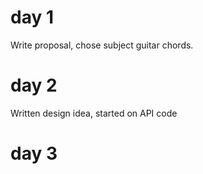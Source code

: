 # day 1
Write proposal, chose subject guitar chords.
# day 2
Written design idea, started on API code
# day 3

